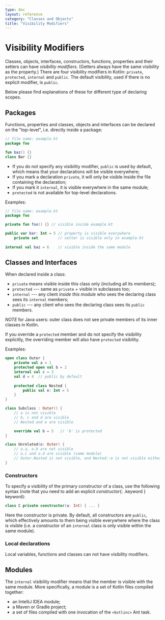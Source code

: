 ```yaml
---
type: doc
layout: reference
category: "Classes and Objects"
title: "Visibility Modifiers"
---
```


# Visibility Modifiers

Classes, objects, interfaces, constructors, functions, properties and their setters can have _visibility modifiers_.
(Getters always have the same visibility as the property.) 
There are four visibility modifiers in Kotlin: `private`, `protected`, `internal` and `public`.
The default visibility, used if there is no explicit modifier, is `public`.

Below please find explanations of these for different type of declaring scopes.
  
## Packages
  
Functions, properties and classes, objects and interfaces can be declared on the "top-level", i.e. directly inside a package:
  
``` kotlin
// file name: example.kt
package foo

fun baz() {}
class Bar {}
```

* If you do not specify any visibility modifier, `public` is used by default, which means that your declarations will be
visible everywhere;
* If you mark a declaration `private`, it will only be visible inside the file containing the declaration;
* If you mark it `internal`, it is visible everywhere in the same module;
* `protected` is not available for top-level declarations.

Examples:

``` kotlin
// file name: example.kt
package foo

private fun foo() {} // visible inside example.kt

public var bar: Int = 5 // property is visible everywhere
    private set         // setter is visible only in example.kt
    
internal val baz = 6    // visible inside the same module
```

## Classes and Interfaces

When declared inside a class:

* `private` means visible inside this class only (including all its members);
* `protected` --- same as `private` + visible in subclasses too;
* `internal` --- any client *inside this module* who sees the declaring class sees its `internal` members;
* `public` --- any client who sees the declaring class sees its `public` members.

*NOTE* for Java users: outer class does not see private members of its inner classes in Kotlin.

If you override a `protected` member and do not specify the visibility explicitly, the overriding member will also have `protected` visibility.
 
Examples:

``` kotlin
open class Outer {
    private val a = 1
    protected open val b = 2
    internal val c = 3
    val d = 4  // public by default
    
    protected class Nested {
        public val e: Int = 5
    }
}

class Subclass : Outer() {
    // a is not visible
    // b, c and d are visible
    // Nested and e are visible

    override val b = 5   // 'b' is protected
}

class Unrelated(o: Outer) {
    // o.a, o.b are not visible
    // o.c and o.d are visible (same module)
    // Outer.Nested is not visible, and Nested::e is not visible either 
}
```

### Constructors

To specify a visibility of the primary constructor of a class, use the following syntax (note that you need to add an
explicit *constructor*{: .keyword } keyword):

``` kotlin
class C private constructor(a: Int) { ... }
```

Here the constructor is private. By default, all constructors are `public`, which effectively
amounts to them being visible everywhere where the class is visible (i.e. a constructor of an `internal` class is only 
visible within the same module).
     
### Local declarations
     
Local variables, functions and classes can not have visibility modifiers.


## Modules

The `internal` visibility modifier means that the member is visible with the same module. More specifically,
a module is a set of Kotlin files compiled together:

  * an IntelliJ IDEA module;
  * a Maven or Gradle project;
  * a set of files compiled with one invocation of the `<kotlinc>` Ant task.
